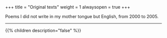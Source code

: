 +++
title = "Original texts"
weight = 1
alwaysopen = true
+++

Poems I did not write in my mother tongue but English, from 2000 to 2005.

---

{{% children description="false" %}}
